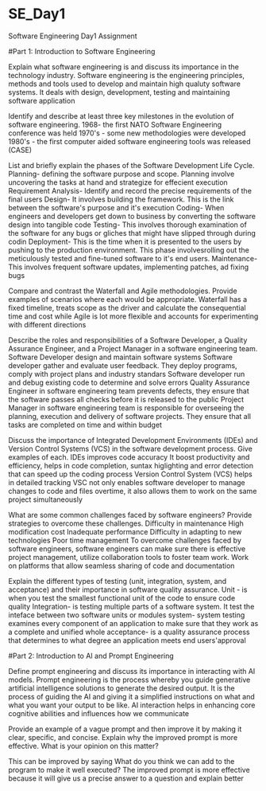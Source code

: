 # SE_Day1
Software Engineering Day1 Assignment

#Part 1: Introduction to Software Engineering

Explain what software engineering is and discuss its importance in the technology industry.
Software engineering is the engineering principles, methods and tools used to develop and maintain high qualuty software systems. It deals with design, development, testing and maintaining software application


Identify and describe at least three key milestones in the evolution of software engineering.
1968- the first NATO Software Engineering conference was held
1970's - some new methodologies were developed
1980's - the first computer aided software engineering tools was released (CASE)


List and briefly explain the phases of the Software Development Life Cycle.
Planning- defining the software purpose and scope. Planning involve uncovering the tasks at hand and strategize for effecient execution 
Requirement Analysis- Identify and record the precise requirements of the final users
Design- It involves building the framework. This is the link between the software's purpose and it's execution
Coding- When engineers and developers get down to business by converting the software design into tangible code
Testing- This involves thorough examination of the software for any bugs or gliches that might have slipped through during codin
Deployment- This is the time when it is presented to the users by pushing to the production environment. This phase involvesrolling out the meticulously tested and fine-tuned software to it's end users. 
Maintenance- This involves frequent software updates, implementing patches, ad fixing bugs


Compare and contrast the Waterfall and Agile methodologies. Provide examples of scenarios where each would be appropriate.
Waterfall has a fixed timeline, treats scope as the driver and calculate the consequential time and cost  while Agile is lot more flexible and accounts for experimenting with different directions 


Describe the roles and responsibilities of a Software Developer, a Quality Assurance Engineer, and a Project Manager in a software engineering team.
Software Developer design and maintain software systems
Software developer gather and evaluate user feedback. 
They deploy programs, comply with project plans and industry standars
Software developer run and debug existing code to determine and solve errors
Quality Assurance Engineer in software engineering team prevents defects, they ensure that the software passes all checks before it is released to the public
Project Manager in software engineering team is responsible for overseeing the planning, execution and delivery of software projects. 
They ensure that all tasks are completed on time and within budget 


Discuss the importance of Integrated Development Environments (IDEs) and Version Control Systems (VCS) in the software development process. Give examples of each.
IDEs improves code accuracy
It boost productivity and efficiency, helps in code completion, suntax higlighting and error detection that can speed up the coding process
Version Control System (VCS) helps in detailed tracking 
VSC not only enables software developer to manage changes to code and files overtime, it also allows them to work on the same project simultaneously 



What are some common challenges faced by software engineers? Provide strategies to overcome these challenges.
Difficulty in maintenance
High modification cost
Inadequate performance
Difficulty in adapting to new technologies
Poor time management
To overcome challenges faced by software engineers, software engineers can make sure there is effective project management, utilize collaboration tools to foster team work. Work on platforms that allow seamless sharing of code and documentation


Explain the different types of testing (unit, integration, system, and acceptance) and their importance in software quality assurance.
Unit - is when you test the smallest functional unit of the code to ensure code quality
Integration- is testing multiple parts of a software system. It test the inteface between two software units or modules 
system- system testing examines every component of an application to make sure that they work as a complete and unified whole
acceptance- is a quality assurance process that determines to what degree an application meets end users'approval 


#Part 2: Introduction to AI and Prompt Engineering


Define prompt engineering and discuss its importance in interacting with AI models.
Prompt engineering is the process whereby you guide generative artificial intelligence solutions to generate the desired output. It is the process of guiding the AI and giving it a simplified instructions on what and what you want your output to be like.
AI interaction helps in enhancing core cognitive abilities and influences how we communicate

Provide an example of a vague prompt and then improve it by making it clear, specific, and concise. Explain why the improved prompt is more effective.
What is your opinion on this matter?

This can be improved by saying 
What do you think we can add to the program to make it well executed?
The improved prompt is more effective because it will give us a precise answer to a question and explain better
